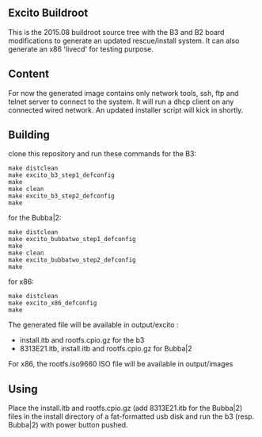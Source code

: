 ## Excito Buildroot

This is the 2015.08 buildroot source tree with the B3 and B2 board modifications to generate an updated rescue/install system. It can also generate an x86 'livecd' for testing purpose.

## Content

For now the generated image contains only network tools, ssh, ftp and telnet server to connect to the system. It will run a dhcp client on any connected wired network.
An updated installer script will kick in shortly.

## Building

clone this repository and run these commands for the B3:

```
make distclean
make excito_b3_step1_defconfig
make
make clean
make excito_b3_step2_defconfig
make
```

for the Bubba|2:
```
make distclean
make excito_bubbatwo_step1_defconfig
make
make clean
make excito_bubbatwo_step2_defconfig
make
```

for x86:
```
make distclean
make excito_x86_defconfig
make
```

The generated file will be available in output/excito :
 - install.itb and rootfs.cpio.gz for the b3
 - 8313E21.itb, install.itb and rootfs.cpio.gz for Bubba|2

For x86, the rootfs.iso9660 ISO file will be available in output/images

## Using

Place the install.itb and rootfs.cpio.gz (add 8313E21.itb for the Bubba|2) files in the install directory of a fat-formatted usb disk and run the b3 (resp. Bubba|2) with power button pushed.
